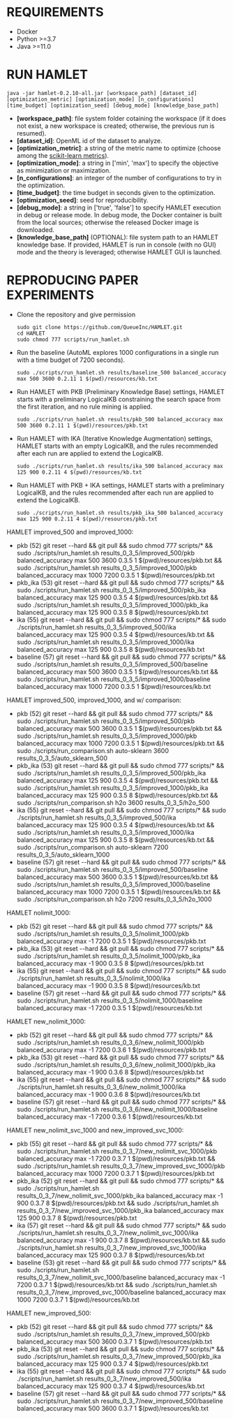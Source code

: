 # REQUIREMENTS
- Docker
- Python >=3.7
- Java >=11.0

# RUN HAMLET

    java -jar hamlet-0.2.10-all.jar [workspace_path] [dataset_id] [optimization_metric] [optimization_mode] [n_configurations] [time_budget] [optimization_seed] [debug_mode] [knowledge_base_path]

- **[workspace_path]**: file system folder cotaining the workspace (if it does not exist, a new workspace is created; otherwise, the previous run is resumed).
- **[dataset_id]**: OpenML id of the dataset to analyze.
- **[optimization_metric]**: a string of the metric name to optimize (choose among the [scikit-learn metrics](https://scikit-learn.org/stable/modules/model_evaluation.html#scoring-parameter)).
- **[optimization_mode]**: a string in ['min', 'max'] to specify the objective as minimization or maximization.
- **[n_configurations]**: an integer of the number of configurations to try in the optimization.
- **[time_budget]**: the time budget in seconds given to the optimization.
- **[optimization_seed]**: seed for reproducibility.
- **[debug_mode]**: a string in ['true', 'false'] to specify HAMLET execution in debug or release mode. In debug mode, the Docker container is built from the local sources; otherwise the released Docker image is downloaded.
- **[knowledge_base_path]** (OPTIONAL): file system path to an HAMLET knowledge base. If provided, HAMLET is run in console (with no GUI) mode and the theory is leveraged; otherwise HAMLET GUI is launched.


# REPRODUCING PAPER EXPERIMENTS

- Clone the repository and give permission

      sudo git clone https://github.com/QueueInc/HAMLET.git
      cd HAMLET
      sudo chmod 777 scripts/run_hamlet.sh

- Run the baseline (AutoML explores 1000 configurations in a single run with a time budget of 7200 seconds).

      sudo ./scripts/run_hamlet.sh results/baseline_500 balanced_accuracy max 500 3600 0.2.11 1 $(pwd)/resources/kb.txt

- Run HAMLET with PKB (Preliminary Knowledge Base) settings, HAMLET starts with a preliminary LogicalKB constraining the search space from the first iteration, and no rule mining is applied.

      sudo ./scripts/run_hamlet.sh results/pkb_500 balanced_accuracy max 500 3600 0.2.11 1 $(pwd)/resources/pkb.txt

- Run HAMLET with IKA (Iterative Knowledge Augmentation) settings, HAMLET starts with an empty LogicalKB, and the rules recommended after each run are applied to extend the LogicalKB.

      sudo ./scripts/run_hamlet.sh results/ika_500 balanced_accuracy max 125 900 0.2.11 4 $(pwd)/resources/kb.txt

- Run HAMLET with PKB + IKA settings, HAMLET starts with a preliminary LogicalKB, and the rules recommended after each run are applied to extend the LogicalKB.

      sudo ./scripts/run_hamlet.sh results/pkb_ika_500 balanced_accuracy max 125 900 0.2.11 4 $(pwd)/resources/pkb.txt

HAMLET improved_500 and improved_1000:
- pkb (52)
git reset --hard && git pull && sudo chmod 777 scripts/* && sudo ./scripts/run_hamlet.sh results_0_3_5/improved_500/pkb balanced_accuracy max 500 3600 0.3.5 1 $(pwd)/resources/pkb.txt && sudo ./scripts/run_hamlet.sh results_0_3_5/improved_1000/pkb balanced_accuracy max 1000 7200 0.3.5 1 $(pwd)/resources/pkb.txt
- pkb_ika (53)
git reset --hard && git pull && sudo chmod 777 scripts/* && sudo ./scripts/run_hamlet.sh results_0_3_5/improved_500/pkb_ika balanced_accuracy max 125 900 0.3.5 4 $(pwd)/resources/pkb.txt && sudo ./scripts/run_hamlet.sh results_0_3_5/improved_1000/pkb_ika balanced_accuracy max 125 900 0.3.5 8 $(pwd)/resources/pkb.txt
- ika (55)
git reset --hard && git pull && sudo chmod 777 scripts/* && sudo ./scripts/run_hamlet.sh results_0_3_5/improved_500/ika balanced_accuracy max 125 900 0.3.5 4 $(pwd)/resources/kb.txt && sudo ./scripts/run_hamlet.sh results_0_3_5/improved_1000/ika balanced_accuracy max 125 900 0.3.5 8 $(pwd)/resources/kb.txt
- baseline (57)
git reset --hard && git pull && sudo chmod 777 scripts/* && sudo ./scripts/run_hamlet.sh results_0_3_5/improved_500/baseline balanced_accuracy max 500 3600 0.3.5 1 $(pwd)/resources/kb.txt && sudo ./scripts/run_hamlet.sh results_0_3_5/improved_1000/baseline balanced_accuracy max 1000 7200 0.3.5 1 $(pwd)/resources/kb.txt

HAMLET improved_500, improved_1000, and w/ comparison:
- pkb (52)
git reset --hard && git pull && sudo chmod 777 scripts/* && sudo ./scripts/run_hamlet.sh results_0_3_5/improved_500/pkb balanced_accuracy max 500 3600 0.3.5 1 $(pwd)/resources/pkb.txt && sudo ./scripts/run_hamlet.sh results_0_3_5/improved_1000/pkb balanced_accuracy max 1000 7200 0.3.5 1 $(pwd)/resources/pkb.txt && sudo ./scripts/run_comparison.sh auto-sklearn 3600 results_0_3_5/auto_sklearn_500
- pkb_ika (53)
git reset --hard && git pull && sudo chmod 777 scripts/* && sudo ./scripts/run_hamlet.sh results_0_3_5/improved_500/pkb_ika balanced_accuracy max 125 900 0.3.5 4 $(pwd)/resources/pkb.txt && sudo ./scripts/run_hamlet.sh results_0_3_5/improved_1000/pkb_ika balanced_accuracy max 125 900 0.3.5 8 $(pwd)/resources/pkb.txt && sudo ./scripts/run_comparison.sh h2o 3600 results_0_3_5/h2o_500
- ika (55)
git reset --hard && git pull && sudo chmod 777 scripts/* && sudo ./scripts/run_hamlet.sh results_0_3_5/improved_500/ika balanced_accuracy max 125 900 0.3.5 4 $(pwd)/resources/kb.txt && sudo ./scripts/run_hamlet.sh results_0_3_5/improved_1000/ika balanced_accuracy max 125 900 0.3.5 8 $(pwd)/resources/kb.txt && sudo ./scripts/run_comparison.sh auto-sklearn 7200 results_0_3_5/auto_sklearn_1000
- baseline (57)
git reset --hard && git pull && sudo chmod 777 scripts/* && sudo ./scripts/run_hamlet.sh results_0_3_5/improved_500/baseline balanced_accuracy max 500 3600 0.3.5 1 $(pwd)/resources/kb.txt && sudo ./scripts/run_hamlet.sh results_0_3_5/improved_1000/baseline balanced_accuracy max 1000 7200 0.3.5 1 $(pwd)/resources/kb.txt && sudo ./scripts/run_comparison.sh h2o 7200 results_0_3_5/h2o_1000

HAMLET nolimit_1000:
- pkb (52)
git reset --hard && git pull && sudo chmod 777 scripts/* && sudo ./scripts/run_hamlet.sh results_0_3_5/nolimit_1000/pkb balanced_accuracy max -1 7200 0.3.5 1 $(pwd)/resources/pkb.txt
- pkb_ika (53)
git reset --hard && git pull && sudo chmod 777 scripts/* && sudo ./scripts/run_hamlet.sh results_0_3_5/nolimit_1000/pkb_ika balanced_accuracy max -1 900 0.3.5 8 $(pwd)/resources/pkb.txt
- ika (55)
git reset --hard && git pull && sudo chmod 777 scripts/* && sudo ./scripts/run_hamlet.sh results_0_3_5/nolimit_1000/ika balanced_accuracy max -1 900 0.3.5 8 $(pwd)/resources/kb.txt
- baseline (57)
git reset --hard && git pull && sudo chmod 777 scripts/* && sudo ./scripts/run_hamlet.sh results_0_3_5/nolimit_1000/baseline balanced_accuracy max -1 7200 0.3.5 1 $(pwd)/resources/kb.txt

HAMLET new_nolimit_1000:
- pkb (52)
git reset --hard && git pull && sudo chmod 777 scripts/* && sudo ./scripts/run_hamlet.sh results_0_3_6/new_nolimit_1000/pkb balanced_accuracy max -1 7200 0.3.6 1 $(pwd)/resources/pkb.txt
- pkb_ika (53)
git reset --hard && git pull && sudo chmod 777 scripts/* && sudo ./scripts/run_hamlet.sh results_0_3_6/new_nolimit_1000/pkb_ika balanced_accuracy max -1 900 0.3.6 8 $(pwd)/resources/pkb.txt
- ika (55)
git reset --hard && git pull && sudo chmod 777 scripts/* && sudo ./scripts/run_hamlet.sh results_0_3_6/new_nolimit_1000/ika balanced_accuracy max -1 900 0.3.6 8 $(pwd)/resources/kb.txt
- baseline (57)
git reset --hard && git pull && sudo chmod 777 scripts/* && sudo ./scripts/run_hamlet.sh results_0_3_6/new_nolimit_1000/baseline balanced_accuracy max -1 7200 0.3.6 1 $(pwd)/resources/kb.txt


HAMLET new_nolimit_svc_1000 and new_improved_svc_1000:
- pkb (55)
git reset --hard && git pull && sudo chmod 777 scripts/* && sudo ./scripts/run_hamlet.sh results_0_3_7/new_nolimit_svc_1000/pkb balanced_accuracy max -1 7200 0.3.7 1 $(pwd)/resources/pkb.txt && sudo ./scripts/run_hamlet.sh results_0_3_7/new_improved_svc_1000/pkb balanced_accuracy max 1000 7200 0.3.7 1 $(pwd)/resources/pkb.txt
- pkb_ika (52)
git reset --hard && git pull && sudo chmod 777 scripts/* && sudo ./scripts/run_hamlet.sh results_0_3_7/new_nolimit_svc_1000/pkb_ika balanced_accuracy max -1 900 0.3.7 8 $(pwd)/resources/pkb.txt && sudo ./scripts/run_hamlet.sh results_0_3_7/new_improved_svc_1000/pkb_ika balanced_accuracy max 125 900 0.3.7 8 $(pwd)/resources/pkb.txt
- ika (57)
git reset --hard && git pull && sudo chmod 777 scripts/* && sudo ./scripts/run_hamlet.sh results_0_3_7/new_nolimit_svc_1000/ika balanced_accuracy max -1 900 0.3.7 8 $(pwd)/resources/kb.txt && sudo ./scripts/run_hamlet.sh results_0_3_7/new_improved_svc_1000/ika balanced_accuracy max 125 900 0.3.7 8 $(pwd)/resources/kb.txt
- baseline (53)
git reset --hard && git pull && sudo chmod 777 scripts/* && sudo ./scripts/run_hamlet.sh results_0_3_7/new_nolimit_svc_1000/baseline balanced_accuracy max -1 7200 0.3.7 1 $(pwd)/resources/kb.txt && sudo ./scripts/run_hamlet.sh results_0_3_7/new_improved_svc_1000/baseline balanced_accuracy max 1000 7200 0.3.7 1 $(pwd)/resources/kb.txt

HAMLET new_improved_500:
- pkb (52)
git reset --hard && git pull && sudo chmod 777 scripts/* && sudo ./scripts/run_hamlet.sh results_0_3_7/new_improved_500/pkb balanced_accuracy max 500 3600 0.3.7 1 $(pwd)/resources/pkb.txt
- pkb_ika (53)
git reset --hard && git pull && sudo chmod 777 scripts/* && sudo ./scripts/run_hamlet.sh results_0_3_7/new_improved_500/pkb_ika balanced_accuracy max 125 900 0.3.7 4 $(pwd)/resources/pkb.txt
- ika (55)
git reset --hard && git pull && sudo chmod 777 scripts/* && sudo ./scripts/run_hamlet.sh results_0_3_7/new_improved_500/ika balanced_accuracy max 125 900 0.3.7 4 $(pwd)/resources/kb.txt
- baseline (57)
git reset --hard && git pull && sudo chmod 777 scripts/* && sudo ./scripts/run_hamlet.sh results_0_3_7/new_improved_500/baseline balanced_accuracy max 500 3600 0.3.7 1 $(pwd)/resources/kb.txt
